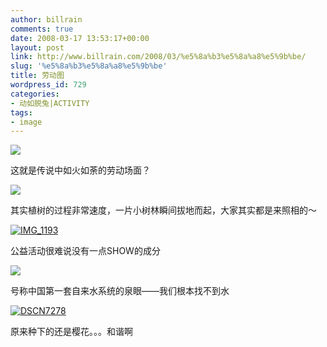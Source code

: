 ```yaml
---
author: billrain
comments: true
date: 2008-03-17 13:53:17+00:00
layout: post
link: http://www.billrain.com/2008/03/%e5%8a%b3%e5%8a%a8%e5%9b%be/
slug: '%e5%8a%b3%e5%8a%a8%e5%9b%be'
title: 劳动图
wordpress_id: 729
categories:
- 动如脱兔|ACTIVITY
tags:
- image
---
```


![](http://lh3.google.com/billrain/R93L5OA91CI/AAAAAAAADCU/iy1R3ckUbRs/DSCN7274.JPG?imgmax=576)

这就是传说中如火如荼的劳动场面？

![](http://lh3.google.com/billrain/R93L8OA91DI/AAAAAAAADCg/keisYRjaNkc/DSCN7268.JPG?imgmax=576)

其实植树的过程非常速度，一片小树林瞬间拔地而起，大家其实都是来照相的～

[![IMG_1193](http://www.billrain.com/wp-content/uploads/2008/03/img-1193-thumb.jpg)](http://www.billrain.com/wp-content/uploads/2008/03/img-1193.jpg)

公益活动很难说没有一点SHOW的成分

![](http://lh3.google.com/billrain/R93LcOA908I/AAAAAAAADBk/Y4_lrtNNmh0/IMG_1223.JPG?imgmax=512)

号称中国第一套自来水系统的泉眼——我们根本找不到水

[![DSCN7278](http://www.billrain.com/wp-content/uploads/2008/03/dscn7278-thumb.jpg)](http://www.billrain.com/wp-content/uploads/2008/03/dscn7278.jpg)

原来种下的还是樱花。。。和谐啊
